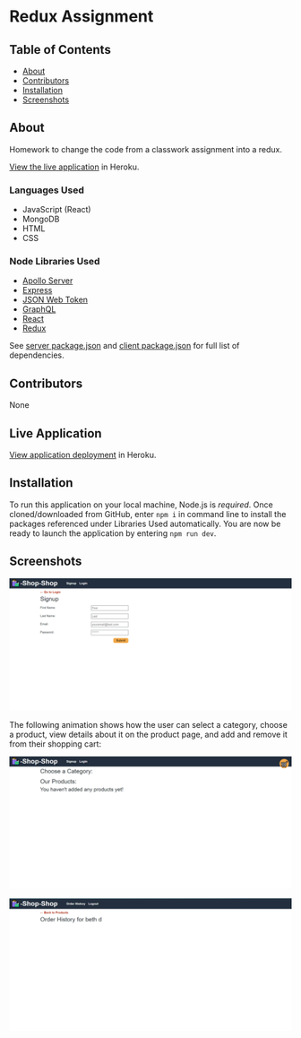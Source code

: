 # Redux Assignment

## Table of Contents
- [About](#about) 
- [Contributors](#contributors)
- [Installation](#installation)
- [Screenshots](#screenshots)

## About
Homework to change the code from a classwork assignment into a redux.

[View the live application](https://young-harbor-65403.herokuapp.com/) in Heroku.

### Languages Used
- JavaScript (React)
- MongoDB
- HTML
- CSS

### Node Libraries Used
- [Apollo Server](https://www.npmjs.com/package/apollo-server-express)
- [Express](https://www.npmjs.com/package/express)
- [JSON Web Token](https://www.npmjs.com/package/jsonwebtoken)
- [GraphQL](https://www.npmjs.com/package/graphql)
- [React](https://www.npmjs.com/package/react)
- [Redux](https://www.npmjs.com/package/redux)

See [server package.json](./server/package.json) and [client package.json](./client/package.json) for full list of dependencies.


## Contributors
None

## Live Application
[View application deployment](https://young-harbor-65403.herokuapp.com/) in Heroku.

## Installation
To run this application on your local machine, Node.js is _required_. Once cloned/downloaded from GitHub, enter ```npm i``` in command line to install the packages referenced under Libraries Used automatically. 
You are now be ready to launch the application by entering ```npm run dev```.


## Screenshots

![signup](./Assets/signup.png) 

The following animation shows how the user can select a category, choose a product, view details about it on the product page, and add and remove it from their shopping cart:

![mainpage](./Assets/mainpage.png)

![orderhx](./Assets/orderhx.png)
